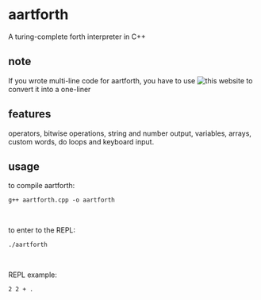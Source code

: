 # aartforth
A turing-complete forth interpreter in C++
## note
If you wrote multi-line code for aartforth, you have to use ![this website](https://24toolbox.com/newline-remover/) to convert it into a one-liner
## features
operators, bitwise operations, string and number output, variables, arrays, custom words, do loops and keyboard input.

## usage
to compile aartforth:
```
g++ aartforth.cpp -o aartforth
```
<br />

to enter to the REPL:
```
./aartforth
```

<br />

REPL example:
```forth
2 2 + .
```
